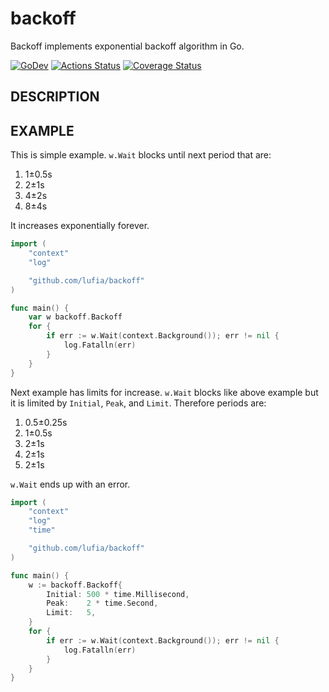 # backoff

Backoff implements exponential backoff algorithm in Go.

[![GoDev][godev-image]][godev-url]
[![Actions Status][actions-image]][actions-url]
[![Coverage Status][coveralls-image]][coveralls-url]

## DESCRIPTION

## EXAMPLE

This is simple example.
`w.Wait` blocks until next period that are:

1. 1±0.5s
2. 2±1s
3. 4±2s
4. 8±4s

It increases exponentially forever.

```go
import (
	"context"
	"log"

	"github.com/lufia/backoff"
)

func main() {
	var w backoff.Backoff
	for {
		if err := w.Wait(context.Background()); err != nil {
			log.Fatalln(err)
		}
	}
}
```

Next example has limits for increase.
`w.Wait` blocks like above example but it is limited by `Initial`, `Peak`, and `Limit`.
Therefore periods are:

1. 0.5±0.25s
2. 1±0.5s
3. 2±1s
4. 2±1s
5. 2±1s

`w.Wait` ends up with an error.

```go
import (
	"context"
	"log"
	"time"

	"github.com/lufia/backoff"
)

func main() {
	w := backoff.Backoff{
		Initial: 500 * time.Millisecond,
		Peak:    2 * time.Second,
		Limit:   5,
	}
	for {
		if err := w.Wait(context.Background()); err != nil {
			log.Fatalln(err)
		}
	}
}
```


[godev-image]: https://pkg.go.dev/badge/github.com/lufia/backoff
[godev-url]: https://pkg.go.dev/github.com/lufia/backoff
[actions-image]: https://github.com/lufia/backoff/workflows/Test/badge.svg?branch=master
[actions-url]: https://github.com/lufia/backoff/actions?workflow=Test
[coveralls-image]: https://coveralls.io/repos/github/lufia/backoff/badge.svg
[coveralls-url]: https://coveralls.io/github/lufia/backoff
